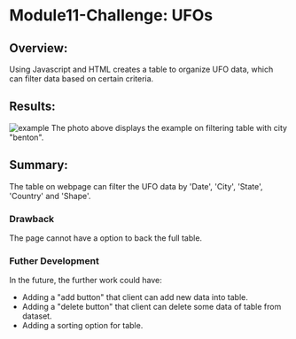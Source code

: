 # Module11-Challenge: UFOs
## Overview:
Using Javascript and HTML creates a table to organize UFO data, which can filter data based on certain criteria.
## Results:
![example]()
The photo above displays the example on filtering table with city "benton".
## Summary:
The table on webpage can filter the UFO data by 'Date', 'City', 'State', 'Country' and 'Shape'.  
### Drawback
The page cannot have a option to back the full table.
### Futher Development
In the future, the further work could have:
 - Adding a "add button" that client can add new data into table.
 - Adding a "delete button" that client can delete some data of table from dataset.
 - Adding a sorting option for table.